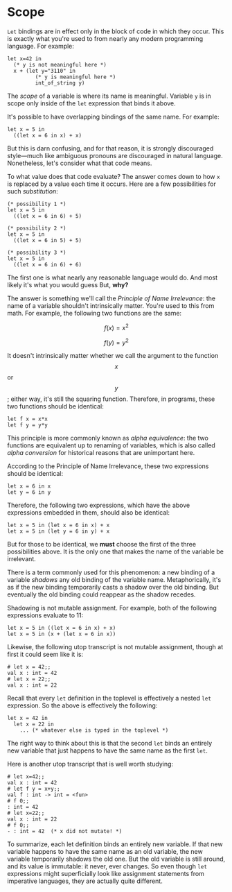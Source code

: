 # Scope

`Let` bindings are in effect only in the block of code in which they occur.
This is exactly what you're used to from nearly any modern programming
language.  For example:
```
let x=42 in 
  (* y is not meaningful here *)  
  x + (let y="3110" in
         (* y is meaningful here *)
         int_of_string y)
```
The *scope* of a variable is where its name is meaningful.  Variable `y`
is in scope only inside of the `let` expression that binds it above.

It's possible to have overlapping bindings of the same name.  For example:
```
let x = 5 in 
  ((let x = 6 in x) + x)
```
But this is darn confusing, and for that reason, it is strongly discouraged 
style&mdash;much like ambiguous pronouns are discouraged in natural language.
Nonetheless, let's consider what that code means.

To what value does that code evaluate?  The answer comes down to how `x`
is replaced by a value each time it occurs.  Here are a few possibilities
for such *substitution*:
```
(* possibility 1 *)
let x = 5 in 
  ((let x = 6 in 6) + 5)
  
(* possibility 2 *)
let x = 5 in 
  ((let x = 6 in 5) + 5)

(* possibility 3 *)
let x = 5 in 
  ((let x = 6 in 6) + 6)
```
The first one is what nearly any reasonable language would do.  And most likely
it's what you would guess But, **why?**

The answer is something we'll call the *Principle of Name Irrelevance*:  the
name of a variable shouldn't intrinsically matter.  You're used to this from
math.  For example, the following two functions are the same:

$$
f(x) = x^2
$$

$$
f(y) = y^2
$$

It doesn't intrinsically matter whether we call the argument to the function
$$x$$ or $$y$$; either way, it's still the squaring function.
Therefore, in programs, these two functions should be identical:
```
let f x = x*x
let f y = y*y
```
This principle is more commonly known as *alpha equivalence*: the two functions
are equivalent up to renaming of variables, which is also called *alpha
conversion* for historical reasons that are unimportant here.

According to the Principle of Name Irrelevance, these two expressions should
be identical:
```
let x = 6 in x
let y = 6 in y
```
Therefore, the following two expressions, which have the above expressions 
embedded in them, should also be identical:
```
let x = 5 in (let x = 6 in x) + x
let x = 5 in (let y = 6 in y) + x
```
But for those to be identical, we **must** choose the first of the three
possibilities above. It is the only one that makes the name of the variable be
irrelevant.

There is a term commonly used for this phenomenon:  a new binding of a 
variable *shadows* any old binding of the variable name.  Metaphorically,
it's as if the new binding temporarily casts a shadow over the old binding.
But eventually the old binding could reappear as the shadow recedes.

Shadowing is not mutable assignment.  For example, both of the following
expressions evaluate to 11:
```
let x = 5 in ((let x = 6 in x) + x)
let x = 5 in (x + (let x = 6 in x))
```
Likewise, the following utop transcript is not mutable assignment, though 
at first it could seem like it is:
```
# let x = 42;;
val x : int = 42
# let x = 22;;
val x : int = 22
```
Recall that every `let` definition in the toplevel is effectively a nested `let`
expression.  So the above is effectively the following:
```
let x = 42 in
  let x = 22 in 
    ... (* whatever else is typed in the toplevel *)
```
The right way to think about this is that the second `let` binds an entirely
new variable that just happens to have the same name as the first `let`.

Here is another utop transcript that is well worth studying:
```
# let x=42;;
val x : int = 42
# let f y = x+y;;
val f : int -> int = <fun>
# f 0;;
: int = 42
# let x=22;;
val x : int = 22
# f 0;;
- : int = 42  (* x did not mutate! *)
```

To summarize, each let definition binds an entirely new variable. If that new
variable happens to have the same name as an old variable, the new variable
temporarily shadows the old one. But the old variable is still around, and its
value is immutable: it never, ever changes. So even though `let` expressions
might superficially look like assignment statements from imperative languages,
they are actually quite different.
